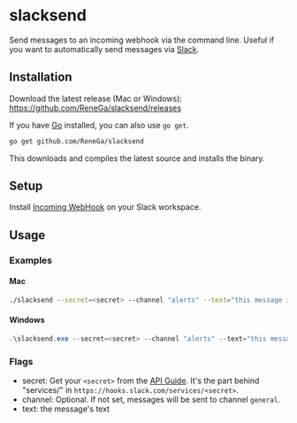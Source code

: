# slacksend

Send messages to an incoming webhook via the command line. Useful if you want to automatically send messages via [Slack](https://slack.com).

## Installation

Download the latest release (Mac or Windows): https://github.com/ReneGa/slacksend/releases

If you have [Go](https://golang.org/) installed, you can also use `go get`.

```sh
go get github.com/ReneGa/slacksend
```

This downloads and compiles the latest source and installs the binary.

## Setup

Install [Incoming WebHook](https://slack.com/apps/A0F7XDUAZ-incoming-webhooks) on your Slack workspace.

## Usage

### Examples

#### Mac

```Bash
./slacksend --secret=<secret> --channel "alerts" --text="this message is sent by slacksend."
```

#### Windows

```PowerShell
.\slacksend.exe --secret=<secret> --channel "alerts" --text="this message is sent by slacksend."
```

### Flags

- secret: Get your `<secret>` from the [API Guide](https://api.slack.com/incoming-webhooks). It's the part behind "services/" in `https://hooks.slack.com/services/<secret>`.
- channel: Optional. If not set, messages will be sent to channel `general`.
- text: the message's text
